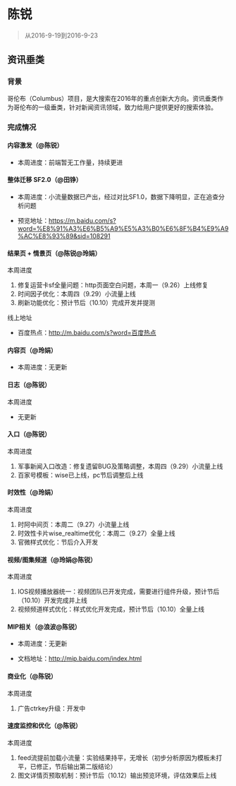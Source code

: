 
# 陈锐

> 从2016-9-19到2016-9-23

## 资讯垂类

### 背景

哥伦布（Columbus）项目，是大搜索在2016年的重点创新大方向。资讯垂类作为哥伦布的一级垂类，针对新闻资讯领域，致力给用户提供更好的搜索体验。

### 完成情况

#### 内容激发（@陈锐）

- 本周进度：前端暂无工作量，持续更进

#### 整体迁移 SF2.0（@田铮）

- 本周进度：小流量数据已产出，经过对比SF1.0，数据下降明显，正在追查分析问题

- 预览地址：https://m.baidu.com/s?word=%E8%91%A3%E6%B5%A9%E5%A3%B0%E6%8F%B4%E9%A9%AC%E8%93%89&sid=108291


#### 结果页 + 情景页（@陈锐@玲娟）
本周进度

1. 修复运营卡sf全量问题：http页面空白问题，本周一（9.26）上线修复
2. 时间因子优化：本周四（9.29）小流量上线
3. 刷新功能优化：预计节后（10.10）完成开发并提测

线上地址

- 百度热点：http://m.baidu.com/s?word=百度热点

#### 内容页（@玲娟）

- 本周进度：无更新

#### 日志（@陈锐）
本周进度

- 无更新

#### 入口（@陈锐）
本周进度

1. 军事新闻入口改造：修复遗留BUG及策略调整，本周四（9.29）小流量上线
2. 百家号模板：wise已上线，pc节后调整后上线


#### 时效性（@玲娟）
本周进度

1. 时阿中间页：本周二（9.27）小流量上线
2. 时效性卡片wise_realtime优化：本周二（9.27）全量上线
3. 官微样式优化：节后介入开发

#### 视频/图集频道（@玲娟@陈锐）
本周进度

1. IOS视频播放器统一：视频团队已开发完成，需要进行组件升级，预计节后（10.10）开发完成并上线
2. 视频频道样式优化：样式优化开发完成，预计节后（10.10）全量上线


#### MIP相关（@浪波@陈锐）

- 本周进度：无更新

- 文档地址：http://mip.baidu.com/index.html


#### 商业化（@陈锐）
本周进度

1. 广告ctrkey升级：开发中


#### 速度监控和优化（@陈锐）
本周进度

1. feed流提前加载小流量：实验结果持平，无增长（初步分析原因为模板未打平，已修正，节后输出第二版结论）
2. 图文详情页预取机制：预计节后（10.12）输出预览环境，评估效果后上线
